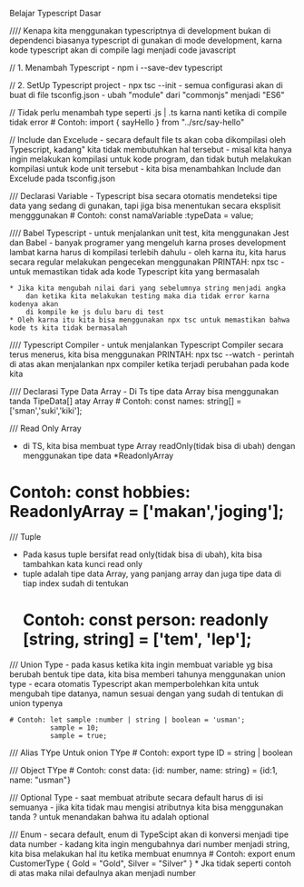 Belajar Typescript Dasar

//// Kenapa kita menggunakan typescriptnya di development bukan di dependenci
    biasanya typescript di gunakan di mode development, karna kode typescript
    akan di compile lagi menjadi code javascript

// 1. Menambah Typescript
    - npm i --save-dev typescript

// 2. SetUp Typescript project
    - npx tsc --init
    - semua configurasi akan di buat di file tsconfig.json
    - ubah "module" dari "commonjs" menjadi "ES6"

// Tidak perlu menambah type seperti .js | .ts karna nanti ketika
    di compile tidak error
    #  Contoh: import { sayHello } from "../src/say-hello"


// Include dan Excelude
    - secara default file ts akan coba dikompilasi oleh Typescript,
    kadang" kita tidak membutuhkan hal tersebut
    - misal kita hanya ingin melakukan kompilasi untuk kode program, dan tidak butuh
    melakukan kompilasi untuk kode unit tersebut
    - kita bisa menambahkan Include dan Excelude pada tsconfig.json


/// Declarasi Variable
    - Typescript bisa secara otomatis mendeteksi tipe data yang sedang di gunakan,
    tapi jiga bisa menentukan secara eksplisit mengggunakan
    # Contoh: const namaVariable :typeData = value;


//// Babel Typescript
    - untuk menjalankan unit test, kita menggunakan Jest dan Babel
    - banyak programer yang mengeluh karna proses development lambat karna harus di kompilasi terlebih dahulu
    - oleh karna itu, kita harus secara regular melakukan pengecekan menggunakan PRINTAH: npx tsc
    - untuk memastikan tidak ada kode Typescript kita yang bermasalah

    * Jika kita mengubah nilai dari yang sebelumnya string menjadi angka
        dan ketika kita melakukan testing maka dia tidak error karna kodenya akan 
        di kompile ke js dulu baru di test
    * Oleh karna itu kita bisa menggunakan npx tsc untuk memastikan bahwa kode ts kita tidak bermasalah


//// Typescript Compiler
    - untuk menjalankan Typescript Compiler secara terus menerus, kita bisa
    menggunakan PRINTAH: npx tsc --watch
    - perintah di atas akan menjalankan npx compiler ketika terjadi perubahan pada kode kita

//// Declarasi Type Data Array
    - Di Ts tipe data Array bisa menggunakan tanda TipeData[] atay Array<TipeData>
    # Contoh: const names: string[] = ['sman','suki','kiki'];

  /// Read Only Array
  - di TS, kita bisa membuat type Array readOnly(tidak bisa di ubah) dengan menggunakan
  tipe data *ReadonlyArray<Typedata>
  # Contoh: const hobbies: ReadonlyArray<string> = ['makan','joging'];

  /// Tuple
  - Pada kasus tuple bersifat read only(tidak bisa di ubah), kita bisa tambahkan kata kunci read only
  - tuple adalah tipe data Array, yang panjang array dan juga tipe data di tiap index sudah di tentukan
    # Contoh: const person: readonly [string, string] = ['tem', 'lep'];

/// Union Type
    - pada kasus ketika kita ingin membuat variable yg bisa berubah bentuk tipe data, kita bisa memberi tahunya 
     menggunakan union type
    - ecara otomatis Typescript akan memperbolehkan kita untuk mengubah tipe datanya,
     namun sesuai dengan yang sudah di tentukan di union typenya
    
    # Contoh: let sample :number | string | boolean = 'usman';
              sample = 10;
              sample = true;
    
/// Alias TYpe Untuk onion TYpe
    # Contoh: export type ID = string | boolean

/// Object TYpe
    # Contoh: const data: {id: number, name: string} = {id:1, name: "usman"}

/// Optional Type
    - saat membuat atribute secara default harus di isi semuanya
    - jika kita tidak mau mengisi atributnya kita bisa menggunakan tanda ? untuk menandakan
      bahwa itu adalah optional

/// Enum
    - secara default, enum di TypeScipt akan di konversi menjadi tipe data number
    - kadang kita ingin mengubahnya dari number menjadi string, kita bisa melakukan hal itu
       ketika membuat enumnya
    # Contoh: 
        export enum CustomerType {
            Gold = "Gold",
            Silver = "Silver"
        }
    * Jka tidak seperti contoh di atas maka nilai defaulnya akan menjadi number
